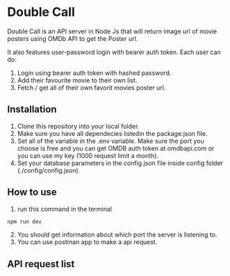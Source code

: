 # Double Call

Double Call is an API server in Node Js that will return image url of movie posters using OMDb API to get the Poster url.

It also features user-password login with bearer auth token. Each user can do:
1. Login using bearer auth token with hashed password.
2. Add their favourite movie to their own list.
3. Fetch / get all of their own favorit movies poster url.

## Installation
1. Clone this repository into your local folder.
2. Make sure you have all dependecies listedin the package.json file.
3. Set all of the variable in the .env variable. Make sure the port you choose is free and you can get OMDB auth token at omdbapi.com or you can use my key (1000 request limit a month).
4. Set your database parameters in the config.json file inside config folder (./config/config.json).

## How to use
1. run this command in the terminal
```bash
npm run dev
```
2. You should get information about which port the server is listening to.
3. You can use postman app to make a api request.

## API request list


